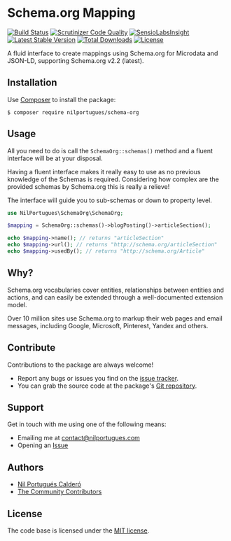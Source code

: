 # Schema.org Mapping

[![Build Status](https://travis-ci.org/nilportugues/schema.org-mapping.svg?branch=master)](https://travis-ci.org/nilportugues/schema.org-mapping)
[![Scrutinizer Code Quality](https://scrutinizer-ci.com/g/nilportugues/schema.org-mapping/badges/quality-score.png?b=master)](https://scrutinizer-ci.com/g/nilportugues/schema.org-mapping/?branch=master) [![SensioLabsInsight](https://insight.sensiolabs.com/projects/d32a29ac-4f5f-4ede-8aac-caf6d5e2022b/mini.png)](https://insight.sensiolabs.com/projects/d32a29ac-4f5f-4ede-8aac-caf6d5e2022b) 
[![Latest Stable Version](https://poser.pugx.org/nilportugues/schema-org/v/stable)](https://packagist.org/packages/nilportugues/schema-org) 
[![Total Downloads](https://poser.pugx.org/nilportugues/schema-org/downloads)](https://packagist.org/packages/nilportugues/schema-org) 
[![License](https://poser.pugx.org/nilportugues/schema-org/license)](https://packagist.org/packages/nilportugues/schema-org) 

A fluid interface to create mappings using Schema.org for Microdata and JSON-LD, supporting Schema.org v2.2 (latest).

## Installation

Use [Composer](https://getcomposer.org) to install the package:

```
$ composer require nilportugues/schema-org
```

## Usage

All you need to do is call the `SchemaOrg::schemas()` method and a fluent interface will be at your disposal.

Having a fluent interface makes it really easy to use as no previous knowledge of the Schemas is required. Considering how complex are the provided schemas by Schema.org this is really a relieve!

The interface will guide you to sub-schemas or down to property level.

```php
use NilPortugues\SchemaOrg\SchemaOrg;

$mapping = SchemaOrg::schemas()->blogPosting()->articleSection();

echo $mapping->name(); // returns "articleSection"
echo $mapping->url(); // returns "http://schema.org/articleSection"
echo $mapping->usedBy(); // returns "http://schema.org/Article"
```


## Why?

Schema.org vocabularies cover entities, relationships between entities and actions, and can easily be extended through a well-documented extension model.

Over 10 million sites use Schema.org to markup their web pages and email messages, including Google, Microsoft, Pinterest, Yandex and others.



## Contribute

Contributions to the package are always welcome!

* Report any bugs or issues you find on the [issue tracker](https://github.com/nilportugues/schema.org-mapping/issues/new).
* You can grab the source code at the package's [Git repository](https://github.com/nilportugues/schema.org-mapping).


## Support

Get in touch with me using one of the following means:

 - Emailing me at <contact@nilportugues.com>
 - Opening an [Issue](https://github.com/nilportugues/schema.org-mapping/issues/new)

## Authors

* [Nil Portugués Calderó](http://nilportugues.com)
* [The Community Contributors](https://github.com/nilportugues/schema.org-mapping/graphs/contributors)


## License
The code base is licensed under the [MIT license](LICENSE).
